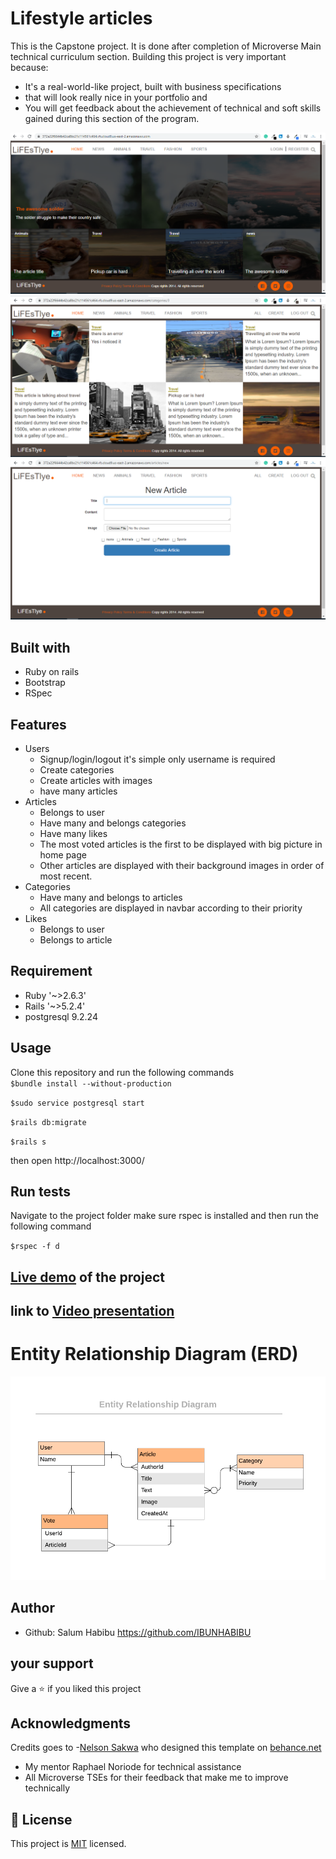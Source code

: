 # Lifestyle articles
This is the Capstone project. It is done after completion of
Microverse Main technical curriculum section. 
Building this project is very important  because:

* It's a real-world-like project, built with business specifications 
* that will look really nice in your portfolio and
* You will get feedback about the achievement of technical and soft 
  skills gained during this section of the program.

![screenshot](https://github.com/IBUNHABIBU/lifestyle_articles/blob/feature2/app/assets/images/Homepage.png)
![screenshot](https://github.com/IBUNHABIBU/lifestyle_articles/blob/feature2/app/assets/images/catshow.png)
![screenshot](https://github.com/IBUNHABIBU/lifestyle_articles/blob/feature2/app/assets/images/newarticle.png)



## Built with 
* Ruby on rails
* Bootstrap
* RSpec 

## Features 
  * Users 
    * Signup/login/logout it's simple only username is required 
    * Create categories
    * Create articles with images
    * have many articles 
  * Articles 
     * Belongs to user
     * Have many and belongs categories
     * Have many likes 
     * The most voted articles is the first to be displayed with big picture in home page  
     * Other articles are displayed with their background images in order of most recent.
 * Categories 
    * Have many and belongs to articles 
    * All categories are displayed in navbar according to their priority
  * Likes 
    * Belongs to user
    * Belongs to article

## Requirement 
* Ruby '~>2.6.3'
* Rails '~>5.2.4' 
* postgresql 9.2.24

## Usage
Clone this repository and run the following commands \
 `$bundle install --without-production` 
 
 `$sudo service postgresql start` 
 
 `$rails db:migrate` 
 
 `$rails s ` 
 
then open http://localhost:3000/

## Run tests
Navigate to the project folder make sure rspec is installed and then run the following command 

`$rspec -f d` 
## [Live demo](https://lifestylearticle.herokuapp.com/ "Of the project") of the project

## link to  [Video presentation](https://www.loom.com/share/ee056e3f2c984839a9c8a463381c46e5 "Loom")

# Entity Relationship Diagram (ERD)

![screenshot](https://github.com/IBUNHABIBU/lifestyle_articles/blob/dev/app/assets/images/ERD__articles.png)

## Author
* Github: Salum Habibu https://github.com/IBUNHABIBU 

## your support 
Give a :star: if you liked this project 
## Acknowledgments
Credits goes to
-[Nelson Sakwa](https://www.behance.net/gallery/14554909/liFEsTlye-Mobile-version) who designed this template on [behance.net](https://www.behance.net/gallery/14554909/liFEsTlye-Mobile-version)
- My mentor Raphael Noriode for technical assistance
- All Microverse TSEs for their feedback that make me to improve technically
## 📝 License
This project is [MIT](LICENCE) licensed.
